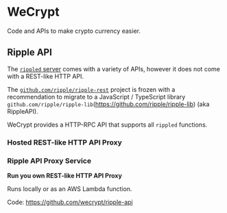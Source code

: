 # WeCrypt

Code and APIs to make crypto currency easier.

## Ripple API

The [`rippled` server](https://github.com/ripple/rippled) comes with a variety of APIs, however it does not come with a REST-like HTTP API.

The [`github.com/ripple/ripple-rest`](https://github.com/ripple/ripple-rest) project is frozen with a recommendation to migrate to a JavaScript / TypeScript library `github.com/ripple/ripple-lib`(https://github.com/ripple/ripple-lib) (aka RippleAPI).

WeCrypt provides a HTTP-RPC API that supports all `rippled` functions.

### Hosted REST-like HTTP API Proxy

### Ripple API Proxy Service

**Run you own REST-like HTTP API Proxy**

Runs locally or as an AWS Lambda function.

Code: https://github.com/wecrypt/ripple-api